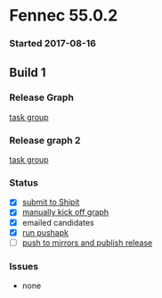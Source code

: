 # Fennec 55.0.2

### Started 2017-08-16

## Build 1

### Release Graph
[task group](https://tools.taskcluster.net/push-inspector/#/Tttam0lJSFC2YDVCW3-bQw)

### Release graph 2
[task group](https://tools.taskcluster.net/push-inspector/#/ZLiPH-WsRJyPnkkd6VEhdw)

### Status
- [x] [submit to Shipit](https://wiki.mozilla.org/Release:Release_Automation_on_Mercurial:Starting_a_Release#Submit_to_Ship_It)
- [x] [manually kick off graph](https://github.com/mozilla/releasewarrior/blob/master/how-tos/fennec-temp-relpro.md#start-off-the-fennec-graph)
- [x] emailed candidates
- [x] [run pushapk](https://github.com/mozilla/releasewarrior/blob/master/how-tos/fennec-temp-relpro.md#run-pushapk-manually)
- [ ] [push to mirrors and publish release](https://github.com/mozilla/releasewarrior/blob/master/how-tos/fennec-temp-relpro.md#steps-after-qa-signed-off)

### Issues
- none


